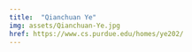 ```yaml
---
title:  "Qianchuan Ye"
img: assets/Qianchuan-Ye.jpg
href: https://www.cs.purdue.edu/homes/ye202/
---
```

